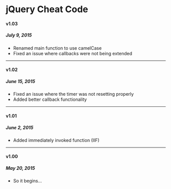 # jQuery Cheat Code

#### v1.03
##### July 9, 2015
* Renamed main function to use camelCase
* Fixed an issue where callbacks were not being extended

---

#### v1.02
##### June 15, 2015
* Fixed an issue where the timer was not resetting properly
* Added better callback functionality

---

#### v1.01
##### June 2, 2015
* Added immediately invoked function (IIF)

---

#### v1.00
##### May 20, 2015
* So it begins...